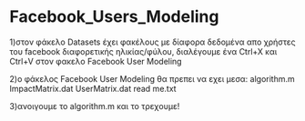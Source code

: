 # Facebook_Users_Modeling



1)στον φάκελο Datasets έχει φακέλους με δίαφορα δεδομένα απο χρήστες του facebook διαφορετικής ηλικίας/φύλου, διαλέγουμε ένα Ctrl+X και Ctrl+V στον φακελο Facebook User Modeling

2)o φάκελος Facebook User Modeling θα πρεπει να εχει μεσα:
algorithm.m
ImpactMatrix.dat
UserMatrix.dat
read me.txt

3)ανοιγουμε το algorithm.m και το τρεχουμε!
